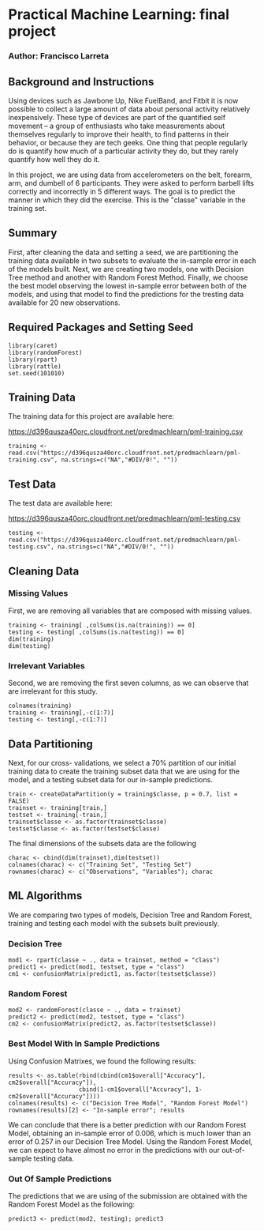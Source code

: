 # Practical Machine Learning: final project
### Author: Francisco Larreta

## Background and Instructions
Using devices such as Jawbone Up, Nike FuelBand, and Fitbit it is now possible to collect a large amount of data about personal activity relatively inexpensively. These type of devices are part of the quantified self movement – a group of enthusiasts who take measurements about themselves regularly to improve their health, to find patterns in their behavior, or because they are tech geeks. One thing that people regularly do is quantify how much of a particular activity they do, but they rarely quantify how well they do it. 

In this project, we are using data from accelerometers on the belt, forearm, arm, and dumbell of 6 participants. They were asked to perform barbell lifts correctly and incorrectly in 5 different ways. The goal is to predict the manner in which they did the exercise. This is the "classe" variable in the training set.

## Summary
First, after cleaning the data and setting a seed, we are partitioning the training data available in two subsets to evaluate the in-sample error in each of the models built. Next, we are creating two models, one with Decision Tree method and another with Random Forest Method. Finally, we choose the best model observing the lowest in-sample error between both of the models, and using that model to find the predictions for the tresting data available for 20 new observations.

## Required Packages and Setting Seed
```{r message = FALSE}
library(caret)
library(randomForest)
library(rpart)
library(rattle)
set.seed(101010)
```

## Training Data
The training data for this project are available here:

https://d396qusza40orc.cloudfront.net/predmachlearn/pml-training.csv

```{r}
training <- read.csv("https://d396qusza40orc.cloudfront.net/predmachlearn/pml-training.csv", na.strings=c("NA","#DIV/0!", ""))
```

## Test Data
The test data are available here:

https://d396qusza40orc.cloudfront.net/predmachlearn/pml-testing.csv

```{r}
testing <- read.csv("https://d396qusza40orc.cloudfront.net/predmachlearn/pml-testing.csv", na.strings=c("NA","#DIV/0!", ""))
```

## Cleaning Data

### Missing Values
First, we are removing all variables that are composed with missing values.
```{r}
training <- training[ ,colSums(is.na(training)) == 0]
testing <- testing[ ,colSums(is.na(testing)) == 0]
dim(training)
dim(testing)
```
 
### Irrelevant Variables
Second, we are removing the first seven columns, as we can observe that are irrelevant for this study.
```{r}
colnames(training)
training <- training[,-c(1:7)]
testing <- testing[,-c(1:7)]
```

## Data Partitioning
Next, for our cross- validations, we select a 70% partition of our initial training data to create the training subset data that we are using for the model, and a testing subset data for our in-sample predictions.
```{r}
train <- createDataPartition(y = training$classe, p = 0.7, list = FALSE)
trainset <- training[train,]
testset <- training[-train,]
trainset$classe <- as.factor(trainset$classe)
testset$classe <- as.factor(testset$classe)
```

The final dimensions of the subsets data are the following
```{r}
charac <- cbind(dim(trainset),dim(testset))
colnames(charac) <- c("Training Set", "Testing Set")
rownames(charac) <- c("Observations", "Variables"); charac
```

## ML Algorithms
We are comparing two types of models, Decision Tree and Random Forest, training and testing each model with the subsets built previously.
### Decision Tree
```{r}
mod1 <- rpart(classe ~ ., data = trainset, method = "class")
predict1 <- predict(mod1, testset, type = "class")
cm1 <- confusionMatrix(predict1, as.factor(testset$classe))
```

### Random Forest
```{r}
mod2 <- randomForest(classe ~ ., data = trainset)
predict2 <- predict(mod2, testset, type = "class")
cm2 <- confusionMatrix(predict2, as.factor(testset$classe))
```

### Best Model With In Sample Predictions
Using Confusion Matrixes, we found the following results:
```{r}
results <- as.table(rbind(cbind(cm1$overall["Accuracy"], cm2$overall["Accuracy"]),
                    cbind(1-cm1$overall["Accuracy"], 1-cm2$overall["Accuracy"])))
colnames(results) <- c("Decision Tree Model", "Random Forest Model")
rownames(results)[2] <- "In-sample error"; results
```
We can conclude that there is a better prediction with our Random Forest Model, obtaining an in-sample error of 0.006, which is much lower than an error of 0.257 in our Decision Tree Model. Using the Random Forest Model, we can expect to have almost no error in the predictions with our out-of-sample testing data.

### Out Of Sample Predictions
The predictions that we are using of the submission are obtained with the Random Forest Model as the following:
```{r}
predict3 <- predict(mod2, testing); predict3
```

